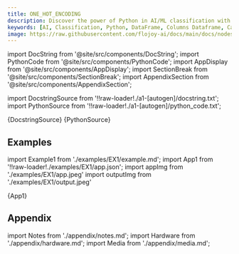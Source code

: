 ```yaml
---
title: ONE_HOT_ENCODING
description: Discover the power of Python in AI/ML classification with the ONE_HOT_ENCODING node that creates encoding from a dataframe and columns dataframe that contain categorical features.
keywords: [AI, Classification, Python, DataFrame, Columns Dataframe, Categorical Features, Encoding]
image: https://raw.githubusercontent.com/flojoy-ai/docs/main/docs/nodes/AI_ML/CLASSIFICATION/ONE_HOT_ENCODING/examples/EX1/output.jpeg
---
```



[//]: # (Custom component imports)

import DocString from '@site/src/components/DocString';
import PythonCode from '@site/src/components/PythonCode';
import AppDisplay from '@site/src/components/AppDisplay';
import SectionBreak from '@site/src/components/SectionBreak';
import AppendixSection from '@site/src/components/AppendixSection';

[//]: # (Docstring)

import DocstringSource from '!!raw-loader!./a1-[autogen]/docstring.txt';
import PythonSource from '!!raw-loader!./a1-[autogen]/python_code.txt';

<DocString>{DocstringSource}</DocString>
<PythonCode GLink='AI_ML/CLASSIFICATION/ONE_HOT_ENCODING/ONE_HOT_ENCODING.py'>{PythonSource}</PythonCode>

<SectionBreak />

[//]: # (Examples)

## Examples

import Example1 from './examples/EX1/example.md';
import App1 from '!!raw-loader!./examples/EX1/app.json';
import appImg from './examples/EX1/app.jpeg'
import outputImg from './examples/EX1/output.jpeg'

<AppDisplay 
    nodeLabel='ONE_HOT_ENCODING'
    appImg={appImg}
    outputImg={outputImg}
    >
    {App1}
</AppDisplay>

<Example1 />

<SectionBreak />

[//]: # (Appendix)

## Appendix

import Notes from './appendix/notes.md';
import Hardware from './appendix/hardware.md';
import Media from './appendix/media.md';

<AppendixSection index={0} folderPath='nodes/AI_ML/CLASSIFICATION/ONE_HOT_ENCODING/appendix/'><Notes /></AppendixSection>
<AppendixSection index={1} folderPath='nodes/AI_ML/CLASSIFICATION/ONE_HOT_ENCODING/appendix/'><Hardware /></AppendixSection>
<AppendixSection index={2} folderPath='nodes/AI_ML/CLASSIFICATION/ONE_HOT_ENCODING/appendix/'><Media /></AppendixSection>
